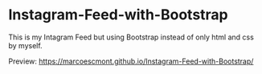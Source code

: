 # Instagram-Feed-with-Bootstrap
This is my Intagram Feed but using Bootstrap instead of only html and css by myself.

Preview: https://marcoescmont.github.io/Instagram-Feed-with-Bootstrap/
